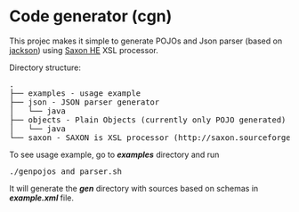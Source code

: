 Code generator (cgn)
====================
This projec makes it simple to generate POJOs and Json parser (based on [jackson](https://github.com/FasterXML/jackson)) using [Saxon HE](http://saxon.sourceforge.net/) XSL processor.

Directory structure:
<pre>
.
├── examples - usage example
├── json - JSON parser generator
│   └── java
├── objects - Plain Objects (currently only POJO generated) 
│   └── java
└── saxon - SAXON is XSL processor (http://saxon.sourceforge.net)
</pre>

To see usage example, go to ***examples*** directory and run
<pre>
./genpojos_and_parser.sh
</pre>

It will generate the ***gen*** directory with sources based on schemas in ***example.xml*** file.

